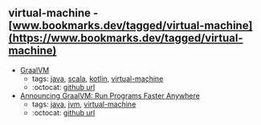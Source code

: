 virtual-machine - [www.bookmarks.dev/tagged/virtual-machine](https://www.bookmarks.dev/tagged/virtual-machine)
---
* [GraalVM](http://www.graalvm.org/)
    * tags: [java](../tagged/java.md), [scala](../tagged/scala.md), [kotlin](../tagged/kotlin.md), [virtual-machine](../tagged/virtual-machine.md)
    * :octocat: [github url](https://github.com/oracle/graal)
* [Announcing GraalVM: Run Programs Faster Anywhere](https://blogs.oracle.com/developers/announcing-graalvm)
    * tags: [java](../tagged/java.md), [jvm](../tagged/jvm.md), [virtual-machine](../tagged/virtual-machine.md)
    * :octocat: [github url](https://github.com/oracle/graal)
